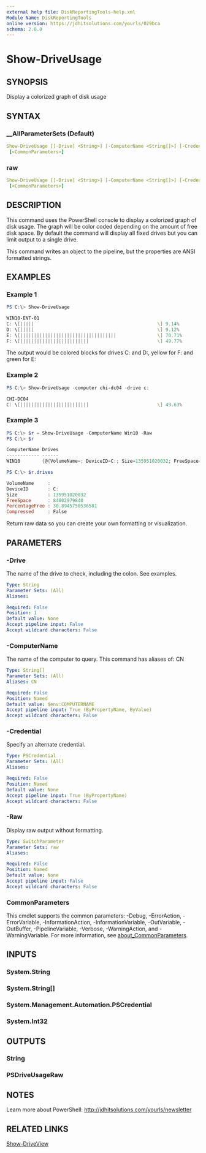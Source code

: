 ```yaml
---
external help file: DiskReportingTools-help.xml
Module Name: DiskReportingTools
online version: https://jdhitsolutions.com/yourls/029bca
schema: 2.0.0
---
```


# Show-DriveUsage

## SYNOPSIS

Display a colorized graph of disk usage

## SYNTAX

### __AllParameterSets (Default)

```yaml
Show-DriveUsage [[-Drive] <String>] [-ComputerName <String[]>] [-Credential <PSCredential>]
 [<CommonParameters>]
```

### raw

```yaml
Show-DriveUsage [[-Drive] <String>] [-ComputerName <String[]>] [-Credential <PSCredential>] [-Raw]
 [<CommonParameters>]
```

## DESCRIPTION

This command uses the PowerShell console to display a colorized graph of disk usage.
The graph will be color coded depending on the amount of free disk space.
By default the command will display all fixed drives but you can limit output to a single drive.

This command writes an object to the pipeline, but the properties are ANSI formatted strings.

## EXAMPLES

### Example 1

```powershell
PS C:\> Show-DriveUsage

WIN10-ENT-01
C: \[|||||                                             \] 9.14%
D: \[|||||                                             \] 9.12%
E: \[|||||||||||||||||||||||||||||||||||               \] 70.71%
F: \[|||||||||||||||||||||||||                         \] 49.77%
```

The output would be colored blocks for drives C: and D:, yellow for F: and green for E:

### Example 2

```powershell
PS C:\> Show-DriveUsage -computer chi-dc04 -drive c:

CHI-DC04
C: \[|||||||||||||||||||||||||                         \] 49.63%
```

### Example 3

```powershell
PS C:\> $r = Show-DriveUsage -ComputerName Win10 -Raw
PS C:\> $r

ComputerName Drives
------------ ------
WIN10        {@{VolumeName=; DeviceID=C:; Size=135951020032; FreeSpace=84002979840; PercentageFree…

PS C:\> $r.drives

VolumeName     :
DeviceID       : C:
Size           : 135951020032
FreeSpace      : 84002979840
PercentageFree : 30.8945750536581
Compressed     : False
```

Return raw data so you can create your own formatting or visualization.

## PARAMETERS

### -Drive

The name of the drive to check, including the colon.
See examples.

```yaml
Type: String
Parameter Sets: (All)
Aliases:

Required: False
Position: 1
Default value: None
Accept pipeline input: False
Accept wildcard characters: False
```

### -ComputerName

The name of the computer to query.
This command has aliases of: CN

```yaml
Type: String[]
Parameter Sets: (All)
Aliases: CN

Required: False
Position: Named
Default value: $env:COMPUTERNAME
Accept pipeline input: True (ByPropertyName, ByValue)
Accept wildcard characters: False
```

### -Credential

Specify an alternate credential.

```yaml
Type: PSCredential
Parameter Sets: (All)
Aliases:

Required: False
Position: Named
Default value: None
Accept pipeline input: True (ByPropertyName)
Accept wildcard characters: False
```

### -Raw

Display raw output without formatting.

```yaml
Type: SwitchParameter
Parameter Sets: raw
Aliases:

Required: False
Position: Named
Default value: None
Accept pipeline input: False
Accept wildcard characters: False
```

### CommonParameters

This cmdlet supports the common parameters: -Debug, -ErrorAction, -ErrorVariable, -InformationAction, -InformationVariable, -OutVariable, -OutBuffer, -PipelineVariable, -Verbose, -WarningAction, and -WarningVariable. For more information, see [about_CommonParameters](http://go.microsoft.com/fwlink/?LinkID=113216).

## INPUTS

### System.String

### System.String[]

### System.Management.Automation.PSCredential

### System.Int32

## OUTPUTS

### String

### PSDriveUsageRaw

## NOTES

Learn more about PowerShell: http://jdhitsolutions.com/yourls/newsletter

## RELATED LINKS

[Show-DriveView](Show-DriveView.md)
